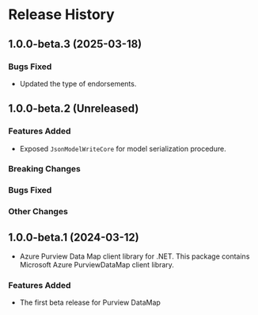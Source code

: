 # Release History

## 1.0.0-beta.3 (2025-03-18)

### Bugs Fixed

- Updated the type of endorsements.

## 1.0.0-beta.2 (Unreleased)

### Features Added

- Exposed `JsonModelWriteCore` for model serialization procedure.

### Breaking Changes

### Bugs Fixed

### Other Changes

## 1.0.0-beta.1 (2024-03-12)

- Azure Purview Data Map client library for .NET. This package contains Microsoft Azure PurviewDataMap client library.

### Features Added

- The first beta release for Purview DataMap
